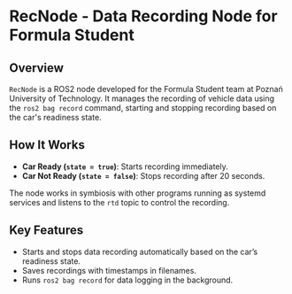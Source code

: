 # RecNode - Data Recording Node for Formula Student

## Overview

`RecNode` is a ROS2 node developed for the Formula Student team at Poznań University of Technology. It manages the recording of vehicle data using the `ros2 bag record` command, starting and stopping recording based on the car's readiness state.

## How It Works

- **Car Ready (`state = true`)**: Starts recording immediately.
- **Car Not Ready (`state = false`)**: Stops recording after 20 seconds.

The node works in symbiosis with other programs running as systemd services and listens to the `rtd` topic to control the recording.

## Key Features

- Starts and stops data recording automatically based on the car’s readiness state.
- Saves recordings with timestamps in filenames.
- Runs `ros2 bag record` for data logging in the background.
